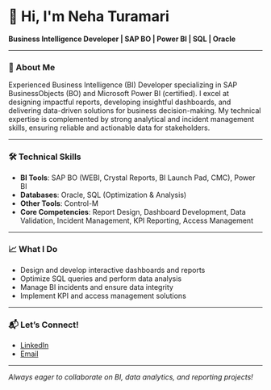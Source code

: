 # 👋 Hi, I'm Neha Turamari

**Business Intelligence Developer | SAP BO | Power BI | SQL | Oracle**

---

### 💼 About Me

Experienced Business Intelligence (BI) Developer specializing in SAP BusinessObjects (BO) and Microsoft Power BI (certified). I excel at designing impactful reports, developing insightful dashboards, and delivering data-driven solutions for business decision-making. My technical expertise is complemented by strong analytical and incident management skills, ensuring reliable and actionable data for stakeholders.

---

### 🛠️ Technical Skills

- **BI Tools**: SAP BO (WEBI, Crystal Reports, BI Launch Pad, CMC), Power BI
- **Databases**: Oracle, SQL (Optimization & Analysis)
- **Other Tools**: Control-M
- **Core Competencies**: Report Design, Dashboard Development, Data Validation, Incident Management, KPI Reporting, Access Management

---

### 📈 What I Do

- Design and develop interactive dashboards and reports
- Optimize SQL queries and perform data analysis
- Manage BI incidents and ensure data integrity
- Implement KPI and access management solutions

---

### 📬 Let’s Connect!

- [LinkedIn](https://www.linkedin.com/in/your-linkedin-profile/)  
- [Email](mailto:your.email@example.com)

---

_Always eager to collaborate on BI, data analytics, and reporting projects!_
